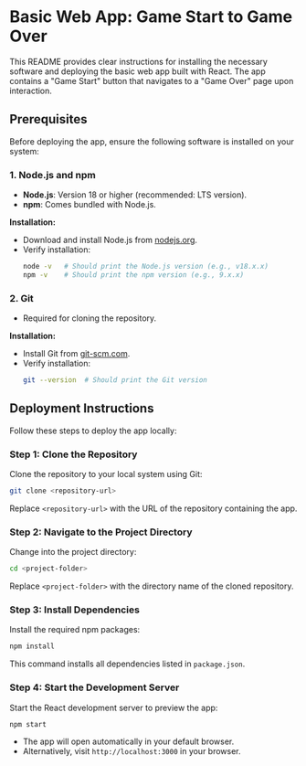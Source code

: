 # Basic Web App: Game Start to Game Over

This README provides clear instructions for installing the necessary software and deploying the basic web app built with React. The app contains a "Game Start" button that navigates to a "Game Over" page upon interaction.

## Prerequisites

Before deploying the app, ensure the following software is installed on your system:

### 1. **Node.js and npm**

- **Node.js**: Version 18 or higher (recommended: LTS version).
- **npm**: Comes bundled with Node.js.

**Installation:**

- Download and install Node.js from [nodejs.org](https://nodejs.org/).
- Verify installation:
  ```bash
  node -v   # Should print the Node.js version (e.g., v18.x.x)
  npm -v    # Should print the npm version (e.g., 9.x.x)
  ```

### 2. **Git**

- Required for cloning the repository.

**Installation:**

- Install Git from [git-scm.com](https://git-scm.com/).
- Verify installation:
  ```bash
  git --version  # Should print the Git version
  ```

## Deployment Instructions

Follow these steps to deploy the app locally:

### Step 1: Clone the Repository

Clone the repository to your local system using Git:

```bash
git clone <repository-url>
```

Replace `<repository-url>` with the URL of the repository containing the app.

### Step 2: Navigate to the Project Directory

Change into the project directory:

```bash
cd <project-folder>
```

Replace `<project-folder>` with the directory name of the cloned repository.

### Step 3: Install Dependencies

Install the required npm packages:

```bash
npm install
```

This command installs all dependencies listed in `package.json`.

### Step 4: Start the Development Server

Start the React development server to preview the app:

```bash
npm start
```

- The app will open automatically in your default browser.
- Alternatively, visit `http://localhost:3000` in your browser.

